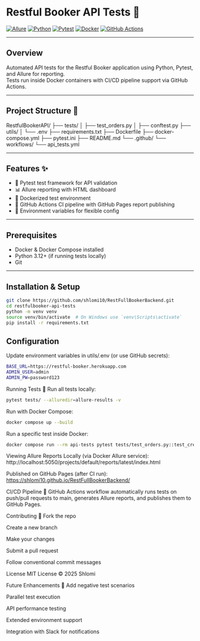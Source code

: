# Restful Booker API Tests 🏨

[![**Allure**](https://img.shields.io/badge/allure-2.27.0-yellow.svg?style=for-the-badge&logo=allure&logoColor=black)](https://github.com/allure-framework/allure2)
[![**Python**](https://img.shields.io/badge/python-3.12-blue.svg?style=for-the-badge&logo=python&logoColor=white)](https://www.python.org/)
[![**Pytest**](https://img.shields.io/badge/pytest-8.3.5-green.svg?style=for-the-badge&logo=pytest&logoColor=white)](https://docs.pytest.org/)
[![**Docker**](https://img.shields.io/badge/docker-24.0.5-blue.svg?style=for-the-badge&logo=docker&logoColor=white)](https://www.docker.com/)
[![**GitHub Actions**](https://img.shields.io/badge/github--actions-automation-purple.svg?style=for-the-badge&logo=githubactions&logoColor=white)](https://github.com/features/actions)

---

## Overview

Automated API tests for the Restful Booker application using Python, Pytest, and Allure for reporting.  
Tests run inside Docker containers with CI/CD pipeline support via GitHub Actions.

---

## Project Structure 📁

RestfulBookerAPI/
├── tests/
│ ├── test_orders.py
│ ├── conftest.py
├── utils/
│ └── .env
├── requirements.txt
├── Dockerfile
├── docker-compose.yml
├── pytest.ini
├── README.md
└── .github/
└── workflows/
└── api_tests.yml


---

## Features ✨

- 🧪 Pytest test framework for API validation  
- 📊 Allure reporting with HTML dashboard  
- 🐳 Dockerized test environment  
- 🔄 GitHub Actions CI pipeline with GitHub Pages report publishing  
- 🔐 Environment variables for flexible config  

---

## Prerequisites

- Docker & Docker Compose installed  
- Python 3.12+ (if running tests locally)  
- Git  

---

## Installation & Setup

```bash
git clone https://github.com/shlomi10/RestFullBookerBackend.git
cd restfulbooker-api-tests
python -m venv venv
source venv/bin/activate  # On Windows use `venv\Scripts\activate`
pip install -r requirements.txt
```

## Configuration
Update environment variables in utils/.env (or use GitHub secrets):
```bash
BASE_URL=https://restful-booker.herokuapp.com
ADMIN_USER=admin
ADMIN_PW=password123
```

Running Tests 🚀
Run all tests locally:
```bash
pytest tests/ --alluredir=allure-results -v
```

Run with Docker Compose:
```bash
docker compose up --build
```

Run a specific test inside Docker:
```bash
docker compose run --rm api-tests pytest tests/test_orders.py::test_create_order
```
Viewing Allure Reports
Locally (via Docker Allure service):
http://localhost:5050/projects/default/reports/latest/index.html

Published on GitHub Pages (after CI run):
https://shlomi10.github.io/RestFullBookerBackend/

CI/CD Pipeline 🔄
GitHub Actions workflow automatically runs tests on push/pull requests to main, generates Allure reports, and publishes them to GitHub Pages.

Contributing 👥
Fork the repo

Create a new branch

Make your changes

Submit a pull request

Follow conventional commit messages

License
MIT License © 2025 Shlomi

Future Enhancements 🚀
Add negative test scenarios

Parallel test execution

API performance testing

Extended environment support

Integration with Slack for notifications
